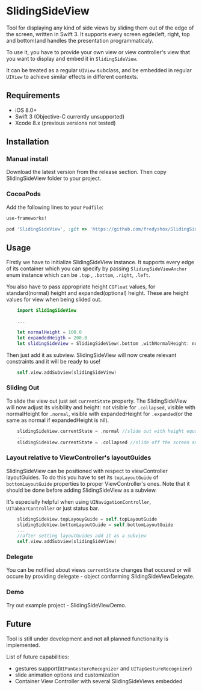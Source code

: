 # SlidingSideView

Tool for displaying any kind of side views by sliding them out of the edge of the screen, written in Swift 3. It supports every screen egde(left, right, top and bottom)and handles the presentation programmaticaly.

To use it, you have to provide your own view or view controller's view that you want to display and embed it in `SlidingSideView`. 

It can be treated as a regular `UIView` subclass, and be embedded in regular `UIView` to achieve similar effects in different contexts.

## Requirements

* iOS 8.0+
* Swift 3 (Objective-C currently unsupported)
* Xcode 8.x (previous versions not tested)

## Installation

### Manual install
Download the latest version from the release section. Then copy SlidingSideView folder to your project.

### CocoaPods
Add the following lines to your `Podfile`:
```ruby
use-frameworks!

pod 'SlidingSideView', :git => 'https://github.com/fredyshox/SlidingSideView.git', :tag => '0.3.0'
```

## Usage

Firstly we have to initialize SlidingSideView instance. It supports every edge of its container which you can specify by passing `SlidingSideViewAnchor` enum instance which can be `.top` , `.bottom`, `.right`, `.left`.

You also have to pass appropriate height `CGFloat` values, for standard(normal) height and expanded(optional) height. These are height values for view when being slided out.

```swift
    import SlidingSideView

    ...

    let normalHeight = 100.0 
    let expandedHeigth = 200.0
    let slidingSideView = SlidingSideView(.bottom ,withNormalHeight: normalHeight, expandedHeight: expandedHeight)
```
Then just add it as subview. SlidingSideView will now create relevant constraints and it will be ready to use!

```swift
    self.view.addSubview(slidingSideView)
```

### Sliding Out

To slide the view out just set `currentState` property. The SlidingSideView will now adjust its visibility and height: not visible for `.collapsed`, visible with normalHeight for `.normal`, visible with expandedHeight for `.expanded`(or the same as normal if expandedHeight is nil).

```swift
    slidingSideView.currentState = .normal //slide out with height equal to normalHeight
    ...
    slidingSideView.currentState = .collapsed //slide off the screen and gets hidden
```

### Layout relative to ViewController's layoutGuides

SlidingSideView can be positioned with respect to viewController layoutGuides. To do this you have to set its `topLayoutGuide` of `bottomLayoutGuide` properties to proper ViewController's ones.
Note that it should be done before adding SlidingSideView as a subview. 

It's especially helpful when using `UINavigationController`, `UITabBarController` or just status bar.

```swift
    slidingSideView.topLayouyGuide = self.topLayoutGuide
    slidingSideView.bottomLayoutGuide = self.bottomLayoutGuide
    ...
    //after setting layoutGuides add it as a subview
    self.view.addSubview(slidingSideView) 
```
### Delegate

You can be notified about views `currentState` changes that occured or will occure by providing delegate - object conforming SlidingSideViewDelegate. 

### Demo 
Try out example project - SlidingSideViewDemo.

## Future

Tool is still under development and not all planned functionality is implemented. 

List of future capabilities:

* gestures support(`UIPanGestureRecognizer` and `UITapGestureRecognizer`)
* slide animation options and customization
* Container View Controller with several SlidingSideViews embedded
